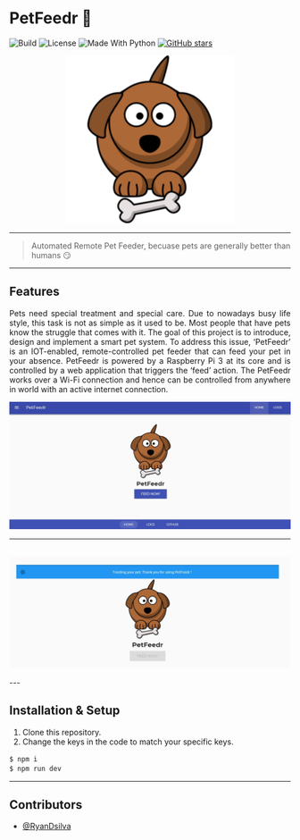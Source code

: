 # PetFeedr :dog:

![Build](https://img.shields.io/badge/build-passing-brightgreen.svg)
![License](https://img.shields.io/badge/license-MIT-orange.svg)
![Made With Python](https://img.shields.io/badge/Made%20With-JavaScript-yellow.svg)
[![GitHub stars](https://img.shields.io/github/stars/RyanDsilva/petfeeder.svg)](https://github.com/RyanDsilva/petfeeder/stargazers)

<p align="center">
  <a href="https://petfeedr.netlify.com/" rel="noopener" target="_blank">
 <img width=300px src="dog.png" alt="Header Image"></a>
</p>

---

> Automated Remote Pet Feeder, becuase pets are generally better than humans :smirk:

---

## Features

<p align="justify">
  Pets need special treatment and special care. Due to nowadays busy life style, this task is not as simple as it used to be. Most people that have pets know the struggle that comes with it. The goal of this project is to introduce, design and implement a smart pet system. To address this issue, ‘PetFeedr’ is an IOT-enabled, remote-controlled pet feeder that can feed your pet in your absence. PetFeedr is powered by a Raspberry Pi 3 at its core and is controlled by a web application that triggers the ‘feed’ action. The PetFeedr works over a Wi-Fi connection and hence can be controlled from anywhere in world with an active internet connection.
</p>

<p align="center">
 <img width=800px src="home.JPG" alt="Home">
 <br> <hr> <br>
 <img width=800px src="progress.JPG" alt="Working">
</p>
---

## Installation & Setup

1. Clone this repository.
2. Change the keys in the code to match your specific keys.

```sh
$ npm i
$ npm run dev
```

---

## Contributors

- [@RyanDsilva](https://github.com/RyanDsilva)
